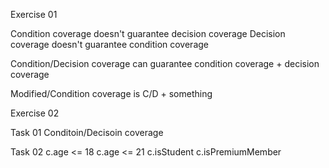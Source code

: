 Exercise 01

Condition coverage doesn't guarantee decision coverage
Decision coverage doesn't guarantee condition coverage

Condition/Decision coverage can guarantee condition coverage + decision coverage

Modified/Condition coverage is C/D + something

Exercise 02

Task 01
Conditoin/Decisoin coverage

Task 02
c.age <= 18 
c.age <= 21
c.isStudent
c.isPremiumMember